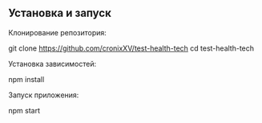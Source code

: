 ## Установка и запуск

Клонирование репозитория:

git clone https://github.com/cronixXV/test-health-tech
cd test-health-tech

Установка зависимостей:

npm install

Запуск приложения:

npm start
